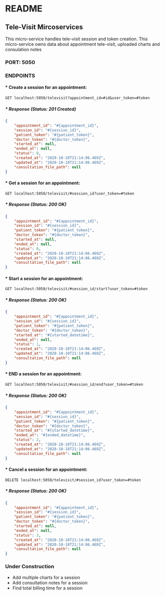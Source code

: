 # README

## Tele-Visit Mircoservices
This micro-service handles tele-visit session and token creation. This micro-service owns data about appointment tele-visit, uploaded charts and consulation notes

### PORT: 5050

### ENDPOINTS
#### * Create a session for an appointment: 
    GET localhost:5050/televisit?appointment_id=#id&user_token=#token

##### * Response (Status: 201 Created)

```JSON
{
    "appointment_id": "#{appointment_id}",
    "session_id": "#{session_id}",
    "patient_token": "#{patient_token}",
    "doctor_token": "#{doctor_token}",
    "started_at": null,
    "ended_at": null,
    "status": 0,
    "created_at": "2020-10-10T21:14:06.469Z",
    "updated_at": "2020-10-10T21:14:06.469Z",
    "consultation_file_path": null
}
```

#### * Get a session for an appointment: 
    GET localhost:5050/televisit/#session_id?user_token=#token

##### * Response (Status: 200 OK)

```JSON
{
    "appointment_id": "#{appointment_id}",
    "session_id": "#{session_id}",
    "patient_token": "#{patient_token}",
    "doctor_token": "#{doctor_token}",
    "started_at": null,
    "ended_at": null,
    "status": 0,
    "created_at": "2020-10-10T21:14:06.469Z",
    "updated_at": "2020-10-10T21:14:06.469Z",
    "consultation_file_path": null
}
```

#### * Start a session for an appointment: 
    GET localhost:5050/televisit/#session_id/start?user_token=#token

##### * Response (Status: 200 OK)
```JSON
{
    "appointment_id": "#{appointment_id}",
    "session_id": "#{session_id}",
    "patient_token": "#{patient_token}",
    "doctor_token": "#{doctor_token}",
    "started_at": "#{started_datetime}",
    "ended_at": null,
    "status": 1,
    "created_at": "2020-10-10T21:14:06.469Z",
    "updated_at": "2020-10-10T21:14:06.469Z",
    "consultation_file_path": null
}
```

#### * END a session for an appointment: 
    GET localhost:5050/televisit/#session_id/end?user_token=#token

##### * Response (Status: 200 OK)
```JSON
{
    "appointment_id": "#{appointment_id}",
    "session_id": "#{session_id}",
    "patient_token": "#{patient_token}",
    "doctor_token": "#{doctor_token}",
    "started_at": "#{started_datetime}",
    "ended_at": "#{ended_datetime}",
    "status": 2,
    "created_at": "2020-10-10T21:14:06.469Z",
    "updated_at": "2020-10-10T21:14:06.469Z",
    "consultation_file_path": null
}
```

#### * Cancel a session for an appointment: 
    DELETE localhost:5050/televisit/#session_id?user_token=#token


##### * Response (Status: 200 OK)
```JSON
{
    "appointment_id": "#{appointment_id}",
    "session_id": "#{session_id}",
    "patient_token": "#{patient_token}",
    "doctor_token": "#{doctor_token}",
    "started_at": null,
    "ended_at": null,
    "status": 3,
    "created_at": "2020-10-10T21:14:06.469Z",
    "updated_at": "2020-10-10T21:14:06.469Z",
    "consultation_file_path": null
}
```

### Under Construction
*   Add multiple charts for a session
*   Add consultation notes for a session
*   Find total billing time for a session
